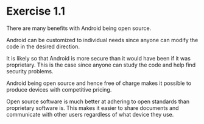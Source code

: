 # Exercise 1.1 #
There are many benefits with Android being open source.  

Android can be customized to individual needs since anyone can modify the code in the desired direction.  

It is likely so that Android is more secure than it would have been if it was proprietary. This is the case since anyone can study the code and help find security problems.  

Android being open source and hence free of charge makes it possible to produce devices with competitive pricing.  

Open source software is much better at adhering to open standards than proprietary software is. This makes it easier to share documents and communicate with other users regardless of what device they use.  
